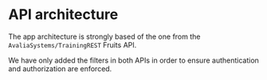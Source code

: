 # API architecture

The app architecture is strongly based of the one from the `AvaliaSystems/TrainingREST` Fruits API.

We have only added the filters in both APIs in order to ensure authentication and authorization are enforced.
